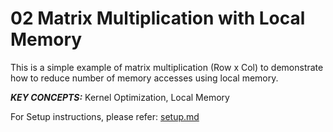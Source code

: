 02 Matrix Multiplication with Local Memory
======================

This is a simple example of matrix multiplication (Row x Col) to demonstrate how to reduce number of memory accesses using local memory.

***KEY CONCEPTS:*** Kernel Optimization, Local Memory


For Setup instructions, please refer: [setup.md][]

[setup.md]: setup.md

